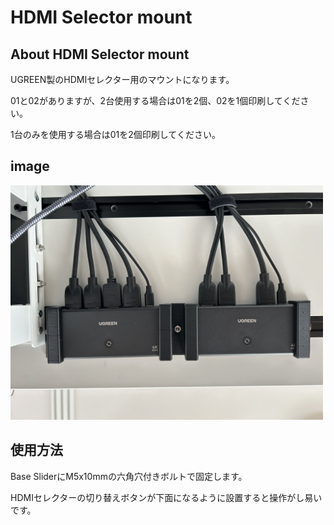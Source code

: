 # HDMI Selector mount

## About HDMI Selector mount

UGREEN製のHDMIセレクター用のマウントになります。

01と02がありますが、2台使用する場合は01を2個、02を1個印刷してください。

1台のみを使用する場合は01を2個印刷してください。

## image

<!-- <img src="./img/stl_image.png" width="500"> -->

<img src="./img/image_01.JPG" width="500">

## 使用方法

Base SliderにM5x10mmの六角穴付きボルトで固定します。

HDMIセレクターの切り替えボタンが下面になるように設置すると操作がし易いです。